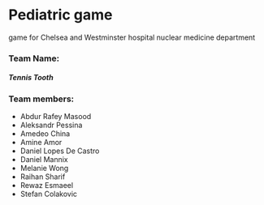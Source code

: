 # Pediatric game
game for Chelsea and Westminster hospital nuclear medicine department

### Team Name:
##### Tennis Tooth

### Team members:
* Abdur Rafey Masood
* Aleksandr Pessina
* Amedeo China
* Amine Amor
* Daniel Lopes De Castro
* Daniel Mannix
* Melanie Wong
* Raihan Sharif
* Rewaz Esmaeel
* Stefan Colakovic
